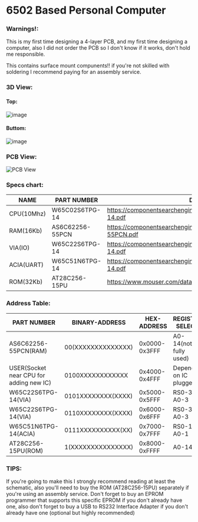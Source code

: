 # 6502 Based Personal Computer
### Warnings!:
This is my first time designing a 4-layer PCB, and my first time designing a computer,
also I did not order the PCB so I don't know if it works, don't hold me responsible.

This contains surface mount compunents!! if you're not skilled with soldering I recommend paying for an assembly service.
### 3D View:
#### Top:
![image](https://github.com/ChromiumOS-Guy/6502PC/assets/57168079/5d7afb78-80ee-49bc-b181-38e8a260d32d)
#### Buttom:
![image](https://github.com/ChromiumOS-Guy/6502PC/assets/57168079/cc954a61-e98a-4b84-ae67-ba8786aa9903)
### PCB View:
![PCB View](https://github.com/ChromiumOS-Guy/6502PC/assets/57168079/0bbcff7c-d17d-4600-86cc-6bbc89bb51d9)

### Specs chart:
NAME | PART NUMBER | Datasheet
------------- | ------------- | -------------
CPU(10Mhz) | W65C02S6TPG-14 | https://componentsearchengine.com/Datasheets/1/W65C02S6TPG-14.pdf
RAM(16Kb) | AS6C62256-55PCN | https://componentsearchengine.com/Datasheets/1/AS6C62256-55PCN.pdf
VIA(IO) | W65C22S6TPG-14 | https://componentsearchengine.com/Datasheets/1/W65C22S6TPG-14.pdf
ACIA(UART) | W65C51N6TPG-14 | https://componentsearchengine.com/Datasheets/1/W65C51N6TPG-14.pdf
ROM(32Kb) | AT28C256-15PU | https://www.mouser.com/datasheet/2/268/doc0006-1108095.pdf
### Address Table:
PART NUMBER | BINARY-ADDRESS | HEX-ADDRESS | REGISTER SELECT
------------- | ------------- | ------------- | -------------
AS6C62256-55PCN(RAM) | 00(XXXXXXXXXXXXXX) | 0x0000-0x3FFF | A0-14(not fully used)
USER(Socket near CPU for adding new IC) | 0100XXXXXXXXXXXX | 0x4000-0x4FFF | Depends on IC plugged.
W65C22S6TPG-14(VIA) | 0101XXXXXXXX(XXXX) | 0x5000-0x5FFF | RS0-3 = A0-3
W65C22S6TPG-14(VIA) | 0110XXXXXXXX(XXXX) | 0x6000-0x6FFF | RS0-3 = A0-3
W65C51N6TPG-14(ACIA) | 0111XXXXXXXXXX(XX) | 0x7000-0x7FFF | RS0-1 = A0-1
AT28C256-15PU(ROM) | 1(XXXXXXXXXXXXXXX) | 0x8000-0xFFFF | A0-14
### TIPS:
If you're going to make this I strongly recommend reading at least the schematic,
also you'll need to buy the ROM (AT28C256-15PU) separately if you're using an assembly service.
Don't forget to buy an EPROM programmer that supports this specific EPROM if you don't already have one,
also don't forget to buy a USB to RS232 Interface Adapter if you don't already have one (optional but highly recommended)
